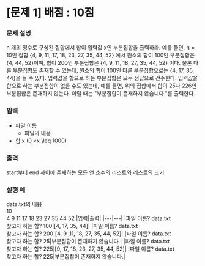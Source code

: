 # [문제 1] 배점 : 10점 

### 문제 설명

<p>n 개의 정수로 구성된 집합에서 합이 입력값 x인 부분집합을 출력하라. 예를 들면, n = 10인 집합 {4, 9, 11, 17, 18, 23, 27, 35, 44, 52} 에서 원소의 합이 100인 부분집합은 {4, 44, 52}이며, 합이 200인 부분집합은 {4, 9, 11, 18, 27, 35, 44, 52} 이다. 물론 다른 부분집합도 존재할 수 있는데, 원소의 합이 100인 다른 부분집합으로는 {4, 17, 35, 44}을 들 수 있다. 입력값을 합으로 하는 부분집합은 모두 정답으로 간주한다. 입력값을 합으로 하는 부분집합이 없을 수도 있는데, 예를 들면, 위의 집합에서 합이 25나 226인 부분집합은 존재하지 않는다. 이럴 때는 "부분집합이 존재하지 않습니다."를 출력한다.</p>

### 입력 

- 파일 이름
    * 파일의 내용
- 합 x (0 <x \leq 1000)

### 출력 

 <p>start부터 end 사이에 존재하는 모든 연 소수의 리스트와 리스트의 크기</p>

### 실행 예
data.txt의 내용<br>10<br>4 9 11 17 18 23 27 35 44 52
|입력|출력|
|---|---|
|파일 이름? data.txt<br>찾고자 하는 합? 100|[4, 17, 35, 44]|
|파일 이름? data.txt<br>찾고자 하는 합? 200|[4, 9 ,11, 18, 27, 35, 44, 52]|
|파일 이름? data.txt<br>찾고자 하는 합? 25|부분집합이 존재하지 않습니다.|
|파일 이름? data.txt<br>찾고자 하는 합? 225|[9, 17, 18, 23, 27, 35, 44, 52]|
|파일 이름? data.txt<br>찾고자 하는 합? 225|부분집합이 존재하지 않습니다.|